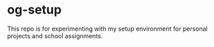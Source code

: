 # og-setup

This repo is for experimenting with my setup environment for personal projects and school assignments.
